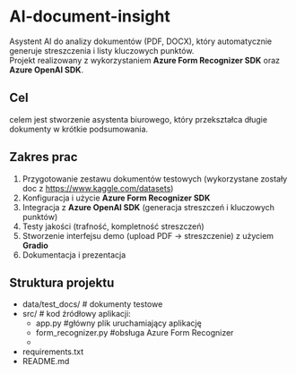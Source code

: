 # AI-document-insight
Asystent AI do analizy dokumentów (PDF, DOCX), który automatycznie generuje streszczenia i listy kluczowych punktów.  
Projekt realizowany z wykorzystaniem **Azure Form Recognizer SDK** oraz **Azure OpenAI SDK**.

## Cel
celem jest stworzenie asystenta biurowego, który przekształca długie dokumenty w krótkie podsumowania.

## Zakres prac
1. Przygotowanie zestawu dokumentów testowych (wykorzystane zostały doc z https://www.kaggle.com/datasets) 
2. Konfiguracja i użycie **Azure Form Recognizer SDK**
3. Integracja z **Azure OpenAI SDK** (generacja streszczeń i kluczowych punktów)
4. Testy jakości (trafność, kompletność streszczeń)
5. Stworzenie interfejsu demo (upload PDF → streszczenie) z użyciem **Gradio**
6. Dokumentacja i prezentacja

## Struktura projektu
- data/test_docs/ # dokumenty testowe
- src/ # kod źródłowy aplikacji:
    - app.py #główny plik uruchamiający aplikację
    - form_recognizer.py #obsługa Azure Form Recognizer
    - 
- requirements.txt
- README.md